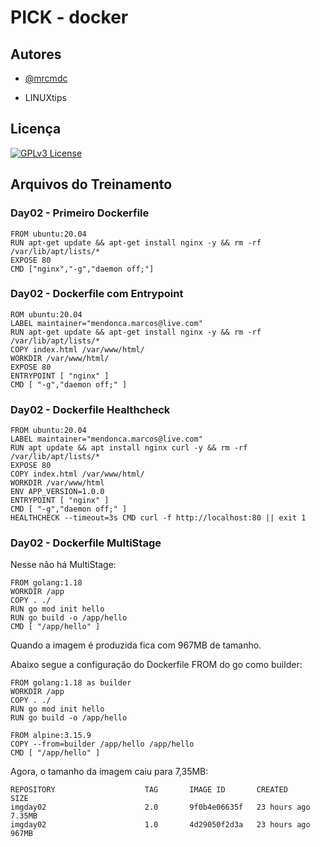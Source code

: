 
# PICK - docker




## Autores

- [@mrcmdc](https://www.github.com/mrcmdc)

- LINUXtips
## Licença


[![GPLv3 License](https://img.shields.io/badge/License-GPL%20v3-yellow.svg)](https://opensource.org/licenses/)

## Arquivos do Treinamento

### Day02 - Primeiro Dockerfile

```
FROM ubuntu:20.04
RUN apt-get update && apt-get install nginx -y && rm -rf /var/lib/apt/lists/*
EXPOSE 80
CMD ["nginx","-g","daemon off;"]
```

### Day02 - Dockerfile com Entrypoint

```
ROM ubuntu:20.04
LABEL maintainer="mendonca.marcos@live.com"
RUN apt-get update && apt-get install nginx -y && rm -rf /var/lib/apt/lists/*
COPY index.html /var/www/html/
WORKDIR /var/www/html/
EXPOSE 80
ENTRYPOINT [ "nginx" ]
CMD [ "-g","daemon off;" ]
```

### Day02 - Dockerfile Healthcheck

```
FROM ubuntu:20.04
LABEL maintainer="mendonca.marcos@live.com"
RUN apt update && apt install nginx curl -y && rm -rf /var/lib/apt/lists/*
EXPOSE 80
COPY index.html /var/www/html/
WORKDIR /var/www/html
ENV APP_VERSION=1.0.0
ENTRYPOINT [ "nginx" ]
CMD [ "-g","daemon off;" ]
HEALTHCHECK --timeout=3s CMD curl -f http://localhost:80 || exit 1

```


### Day02 - Dockerfile MultiStage
Nesse não há MultiStage:

```
FROM golang:1.18
WORKDIR /app
COPY . ./
RUN go mod init hello
RUN go build -o /app/hello
CMD [ "/app/hello" ]
```

Quando a imagem é produzida fica com 967MB de tamanho.

Abaixo segue a configuração do Dockerfile FROM do go como builder:

```
FROM golang:1.18 as builder
WORKDIR /app
COPY . ./
RUN go mod init hello
RUN go build -o /app/hello

FROM alpine:3.15.9
COPY --from=builder /app/hello /app/hello
CMD [ "/app/hello" ]
```
Agora, o tamanho da imagem caiu para 7,35MB:
```
REPOSITORY                    TAG       IMAGE ID       CREATED        SIZE
imgday02                      2.0       9f0b4e06635f   23 hours ago   7.35MB
imgday02                      1.0       4d29050f2d3a   23 hours ago   967MB
```




